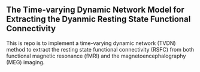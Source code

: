 ## The Time-varying Dynamic Network Model for Extracting the Dyanmic Resting State Functional Connectivity


This is repo is to implement a time-varying dynamic network (TVDN) method to 
extract the resting state functional connectivity (RSFC) from both 
functional magnetic resonance (fMRI) and the magnetoencephalography (MEG) imaging.
